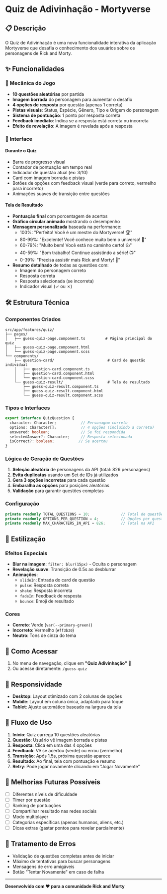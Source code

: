 # Quiz de Adivinhação - Mortyverse

## 📋 Descrição

O Quiz de Adivinhação é uma nova funcionalidade interativa da aplicação Mortyverse que desafia o conhecimento dos usuários sobre os personagens de Rick and Morty.

## ✨ Funcionalidades

### 🎯 Mecânica do Jogo

- **10 questões aleatórias** por partida
- **Imagem borrada** do personagem para aumentar o desafio
- **4 opções de resposta** por questão (apenas 1 correta)
- **Pistas visuais**: Status, Espécie, Gênero, Tipo e Origem do personagem
- **Sistema de pontuação**: 1 ponto por resposta correta
- **Feedback imediato**: Indica se a resposta está correta ou incorreta
- **Efeito de revelação**: A imagem é revelada após a resposta

### 🎨 Interface

#### Durante o Quiz
- Barra de progresso visual
- Contador de pontuação em tempo real
- Indicador de questão atual (ex: 3/10)
- Card com imagem borrada e pistas
- Botões de opções com feedback visual (verde para correto, vermelho para incorreto)
- Animações suaves de transição entre questões

#### Tela de Resultado
- **Pontuação final** com porcentagem de acertos
- **Gráfico circular animado** mostrando o desempenho
- **Mensagem personalizada** baseada na performance:
  - 100%: "Perfeito! Você é um mestre do Mortyverse! 🏆"
  - 80-99%: "Excelente! Você conhece muito bem o universo! 🌟"
  - 60-79%: "Muito bem! Você está no caminho certo! 👍"
  - 40-59%: "Bom trabalho! Continue assistindo a série! 📺"
  - 0-39%: "Precisa assistir mais Rick and Morty! 🚀"
- **Resumo detalhado** de todas as questões com:
  - Imagem do personagem correto
  - Resposta correta
  - Resposta selecionada (se incorreta)
  - Indicador visual (✓ ou ✗)

## 🛠️ Estrutura Técnica

### Componentes Criados

```
src/app/features/quiz/
├── pages/
│   ├── guess-quiz-page.component.ts         # Página principal do quiz
│   ├── guess-quiz-page.component.html
│   └── guess-quiz-page.component.scss
└── components/
    ├── question-card/                        # Card de questão individual
    │   ├── question-card.component.ts
    │   ├── question-card.component.html
    │   └── question-card.component.scss
    └── guess-quiz-result/                    # Tela de resultado
        ├── guess-quiz-result.component.ts
        ├── guess-quiz-result.component.html
        └── guess-quiz-result.component.scss
```

### Tipos e Interfaces

```typescript
export interface QuizQuestion {
  character: Character;           // Personagem correto
  options: Character[];           // 4 opções (incluindo a correta)
  answered: boolean;              // Se foi respondida
  selectedAnswer?: Character;     // Resposta selecionada
  isCorrect?: boolean;           // Se acertou
}
```

### Lógica de Geração de Questões

1. **Seleção aleatória** de personagens da API (total: 826 personagens)
2. **Evita duplicatas** usando um Set de IDs já utilizados
3. **Gera 3 opções incorretas** para cada questão
4. **Embaralha as opções** para posições aleatórias
5. **Validação** para garantir questões completas

### Configuração

```typescript
private readonly TOTAL_QUESTIONS = 10;              // Total de questões
private readonly OPTIONS_PER_QUESTION = 4;          // Opções por questão
private readonly MAX_CHARACTERS_IN_API = 826;       // Total na API
```

## 🎨 Estilização

### Efeitos Especiais

- **Blur na imagem**: `filter: blur(15px)` - Oculta o personagem
- **Revelação suave**: Transição de 0.5s ao desblurrar
- **Animações**:
  - `slideIn`: Entrada do card de questão
  - `pulse`: Resposta correta
  - `shake`: Resposta incorreta
  - `fadeIn`: Feedback de resposta
  - `bounce`: Emoji de resultado

### Cores

- **Correto**: Verde (`var(--primary-green)`)
- **Incorreto**: Vermelho (`#ff3b30`)
- **Neutro**: Tons de cinza do tema

## 🚀 Como Acessar

1. No menu de navegação, clique em **"Quiz Adivinhação"** 🎯
2. Ou acesse diretamente: `/guess-quiz`

## 📱 Responsividade

- **Desktop**: Layout otimizado com 2 colunas de opções
- **Mobile**: Layout em coluna única, adaptado para toque
- **Tablet**: Ajuste automático baseado na largura da tela

## 🔄 Fluxo de Uso

1. **Início**: Quiz carrega 10 questões aleatórias
2. **Questão**: Usuário vê imagem borrada e pistas
3. **Resposta**: Clica em uma das 4 opções
4. **Feedback**: Vê se acertou (verde) ou errou (vermelho)
5. **Transição**: Após 1.5s, próxima questão aparece
6. **Resultado**: Ao final, tela com pontuação e resumo
7. **Retry**: Pode jogar novamente clicando em "Jogar Novamente"

## 🎯 Melhorias Futuras Possíveis

- [ ] Diferentes níveis de dificuldade
- [ ] Timer por questão
- [ ] Ranking de pontuações
- [ ] Compartilhar resultado nas redes sociais
- [ ] Modo multiplayer
- [ ] Categorias específicas (apenas humanos, aliens, etc.)
- [ ] Dicas extras (gastar pontos para revelar parcialmente)

## 🐛 Tratamento de Erros

- Validação de questões completas antes de iniciar
- Máximo de tentativas para buscar personagens
- Mensagens de erro amigáveis
- Botão "Tentar Novamente" em caso de falha

---

**Desenvolvido com ❤️ para a comunidade Rick and Morty**

